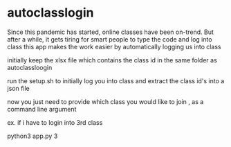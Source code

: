 # autoclasslogin

Since this pandemic has started, online classes have been on-trend. But after a while, it gets tiring for smart people to type the code and log into class this app makes the work easier by automatically logging us into class 

initially keep the xlsx file which contains the class id in the same folder as autoclassloogin

run the setup.sh to initially log you into class and extract the class id's into a json file

now you just need to provide which class you would like to join , as a command line argument

ex. if i have to login into 3rd class

python3 app.py 3

